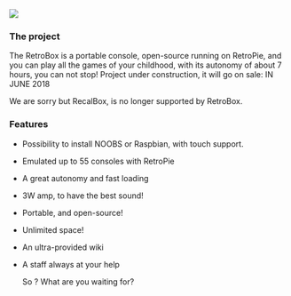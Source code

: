 <div class="image-header">
	<img src="https://i.imgur.com/32ObfXb.png"/>
</div>

### The project

The RetroBox is a portable console, open-source running on RetroPie, and you can play all the games of your childhood, with its autonomy of about 7 hours, you can not stop!
Project under construction, it will go on sale: IN JUNE 2018

We are sorry but RecalBox, is no longer supported by RetroBox.

### Features

- Possibility to install NOOBS or Raspbian, with touch support.
- Emulated up to 55 consoles with RetroPie
- A great autonomy and fast loading
- 3W amp, to have the best sound!
- Portable, and open-source!
- Unlimited space!
- An ultra-provided wiki
- A staff always at your help

  So ? What are you waiting for?
